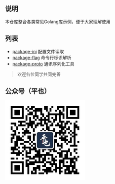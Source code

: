 ## 说明
本仓库整合各类常见Golang库示例，便于大家理解使用

## 列表
- [package-ini](package-ini) 配置文件读取
- [package-flag](package-flag) 命令行标识解析
- [package-proto](package-proto) 通讯序列化工具

> 欢迎各位同学共同完善

## 公众号（平也）
![image](qrcode.jpg)